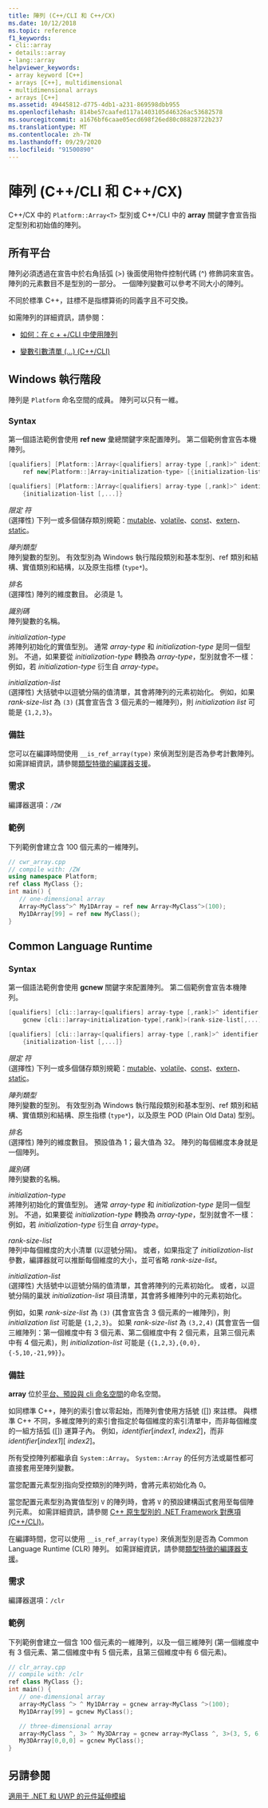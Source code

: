 ```yaml
---
title: 陣列 (C++/CLI 和 C++/CX)
ms.date: 10/12/2018
ms.topic: reference
f1_keywords:
- cli::array
- details::array
- lang::array
helpviewer_keywords:
- array keyword [C++]
- arrays [C++], multidimensional
- multidimensional arrays
- arrays [C++]
ms.assetid: 49445812-d775-4db1-a231-869598dbb955
ms.openlocfilehash: 814be57caafed117a1403105d46326ac53682578
ms.sourcegitcommit: a1676bf6caae05ecd698f26ed80c08828722b237
ms.translationtype: MT
ms.contentlocale: zh-TW
ms.lasthandoff: 09/29/2020
ms.locfileid: "91500890"
---
```

# <a name="arrays-ccli-and-ccx"></a>陣列 (C++/CLI 和 C++/CX)

C++/CX 中的 `Platform::Array<T>` 型別或 C++/CLI 中的 **array** 關鍵字會宣告指定型別和初始值的陣列。

## <a name="all-platforms"></a>所有平台

陣列必須透過在宣告中於右角括弧 (>) 後面使用物件控制代碼 (^) 修飾詞來宣告。
陣列的元素數目不是型別的一部分。 一個陣列變數可以參考不同大小的陣列。

不同於標準 C++，註標不是指標算術的同義字且不可交換。

如需陣列的詳細資訊，請參閱：

- [如何：在 c + +/CLI 中使用陣列](../dotnet/how-to-use-arrays-in-cpp-cli.md)

- [變數引數清單 (...) (C++/CLI)](variable-argument-lists-dot-dot-dot-cpp-cli.md)

## <a name="windows-runtime"></a>Windows 執行階段

陣列是 `Platform` 命名空間的成員。 陣列可以只有一維。

### <a name="syntax"></a>Syntax

第一個語法範例會使用 **ref new** 彙總關鍵字來配置陣列。 第二個範例會宣告本機陣列。

```cpp
[qualifiers] [Platform::]Array<[qualifiers] array-type [,rank]>^ identifier =
    ref new[Platform::]Array<initialization-type> [{initialization-list [,...]}]

[qualifiers] [Platform::]Array<[qualifiers] array-type [,rank]>^ identifier =
    {initialization-list [,...]}
```

*限定 符*<br/>
(選擇性) 下列一或多個儲存類別規範：[mutable](../cpp/mutable-data-members-cpp.md)、[volatile](../cpp/volatile-cpp.md)、[const](../cpp/const-cpp.md)、[extern](../cpp/extern-cpp.md)、[static](../cpp/static-members-cpp.md)。

*陣列類型*<br/>
陣列變數的型別。 有效型別為 Windows 執行階段類別和基本型別、ref 類別和結構、實值類別和結構，以及原生指標 (`type*`)。

*排名*<br/>
(選擇性) 陣列的維度數目。 必須是 1。

*識別碼*<br/>
陣列變數的名稱。

*initialization-type*<br/>
將陣列初始化的實值型別。 通常 *array-type* 和 *initialization-type* 是同一個型別。 不過，如果要從 *initialization-type* 轉換為 *array-type*，型別就會不一樣：例如，若 *initialization-type* 衍生自 *array-type*。

*initialization-list*<br/>
(選擇性) 大括號中以逗號分隔的值清單，其會將陣列的元素初始化。 例如，如果 *rank-size-list* 為 `(3)` (其會宣告含 3 個元素的一維陣列)，則 *initialization list* 可能是 `{1,2,3}`。

### <a name="remarks"></a>備註

您可以在編譯時間使用 `__is_ref_array(type)` 來偵測型別是否為參考計數陣列。 如需詳細資訊，請參閱[類型特徵的編譯器支援](compiler-support-for-type-traits-cpp-component-extensions.md)。

### <a name="requirements"></a>需求

編譯器選項：`/ZW`

### <a name="examples"></a>範例

下列範例會建立含 100 個元素的一維陣列。

```cpp
// cwr_array.cpp
// compile with: /ZW
using namespace Platform;
ref class MyClass {};
int main() {
   // one-dimensional array
   Array<MyClass^>^ My1DArray = ref new Array<MyClass^>(100);
   My1DArray[99] = ref new MyClass();
}
```

## <a name="common-language-runtime"></a>Common Language Runtime

### <a name="syntax"></a>Syntax

第一個語法範例會使用 **gcnew** 關鍵字來配置陣列。 第二個範例會宣告本機陣列。

```cpp
[qualifiers] [cli::]array<[qualifiers] array-type [,rank]>^ identifier =
    gcnew [cli::]array<initialization-type[,rank]>(rank-size-list[,...]) [{initialization-list [,...]}]

[qualifiers] [cli::]array<[qualifiers] array-type [,rank]>^ identifier =
    {initialization-list [,...]}
```

*限定 符*<br/>
(選擇性) 下列一或多個儲存類別規範：[mutable](../cpp/mutable-data-members-cpp.md)、[volatile](../cpp/volatile-cpp.md)、[const](../cpp/const-cpp.md)、[extern](../cpp/extern-cpp.md)、[static](../cpp/static-members-cpp.md)。

*陣列類型*<br/>
陣列變數的型別。 有效型別為 Windows 執行階段類別和基本型別、ref 類別和結構、實值類別和結構、原生指標 (`type*`)，以及原生 POD (Plain Old Data) 型別。

*排名*<br/>
(選擇性) 陣列的維度數目。 預設值為 1；最大值為 32。 陣列的每個維度本身就是一個陣列。

*識別碼*<br/>
陣列變數的名稱。

*initialization-type*<br/>
將陣列初始化的實值型別。 通常 *array-type* 和 *initialization-type* 是同一個型別。 不過，如果要從 *initialization-type* 轉換為 *array-type*，型別就會不一樣：例如，若 *initialization-type* 衍生自 *array-type*。

*rank-size-list*<br/>
陣列中每個維度的大小清單 (以逗號分隔)。 或者，如果指定了 *initialization-list* 參數，編譯器就可以推斷每個維度的大小，並可省略 *rank-size-list*。

*initialization-list*<br/>
(選擇性) 大括號中以逗號分隔的值清單，其會將陣列的元素初始化。 或者，以逗號分隔的巢狀 *initialization-list* 項目清單，其會將多維陣列中的元素初始化。

例如，如果 *rank-size-list* 為 `(3)` (其會宣告含 3 個元素的一維陣列)，則 *initialization list* 可能是 `{1,2,3}`。 如果 *rank-size-list* 為 `(3,2,4)` (其會宣告一個三維陣列：第一個維度中有 3 個元素、第二個維度中有 2 個元素，且第三個元素中有 4 個元素)，則 *initialization-list* 可能是 `{{1,2,3},{0,0},{-5,10,-21,99}}`。

### <a name="remarks"></a>備註

**array** 位於[平台、預設與 cli 命名空間](platform-default-and-cli-namespaces-cpp-component-extensions.md)的命名空間。

如同標準 C++，陣列的索引會以零起始，而陣列會使用方括號 ([]) 來註標。 與標準 C++ 不同，多維度陣列的索引會指定於每個維度的索引清單中，而非每個維度的一組方括弧 ([]) 運算子內。 例如，*identifier*[*index1*, *index2*]，而非 *identifier*[*index1*][ *index2*]。

所有受控陣列都繼承自 `System::Array`。 `System::Array` 的任何方法或屬性都可直接套用至陣列變數。

當您配置元素型別指向受控類別的陣列時，會將元素初始化為 0。

當您配置元素型別為實值型別 `V` 的陣列時，會將 `V` 的預設建構函式套用至每個陣列元素。 如需詳細資訊，請參閱 [C++ 原生型別的 .NET Framework 對應項 (C++/CLI)](../dotnet/managed-types-cpp-cli.md#dotnet)。

在編譯時間，您可以使用 `__is_ref_array(type)` 來偵測型別是否為 Common Language Runtime (CLR) 陣列。 如需詳細資訊，請參閱[類型特徵的編譯器支援](compiler-support-for-type-traits-cpp-component-extensions.md)。

### <a name="requirements"></a>需求

編譯器選項：`/clr`

### <a name="examples"></a>範例

下列範例會建立一個含 100 個元素的一維陣列，以及一個三維陣列 (第一個維度中有 3 個元素、第二個維度中有 5 個元素，且第三個維度中有 6 個元素)。

```cpp
// clr_array.cpp
// compile with: /clr
ref class MyClass {};
int main() {
   // one-dimensional array
   array<MyClass ^> ^ My1DArray = gcnew array<MyClass ^>(100);
   My1DArray[99] = gcnew MyClass();

   // three-dimensional array
   array<MyClass ^, 3> ^ My3DArray = gcnew array<MyClass ^, 3>(3, 5, 6);
   My3DArray[0,0,0] = gcnew MyClass();
}
```

## <a name="see-also"></a>另請參閱

[適用于 .NET 和 UWP 的元件延伸模組](component-extensions-for-runtime-platforms.md)
